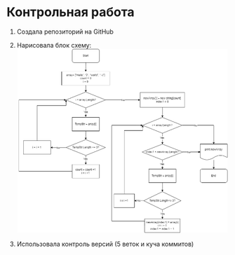# Контрольная работа

1. Создала репозиторий на GitHub
2. Нарисовала блок схему:
![блок-схема](Final.drawio.png)

5. Использовала контроль версий (5 веток и куча коммитов)